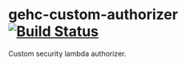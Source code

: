 # gehc-custom-authorizer [![Build Status](http://3.232.165.210:8080/buildStatus/icon?job=gehc-custom-authorizer-build)](http://3.232.165.210:8080/job/gehc-custom-authorizer-build/)

Custom security lambda authorizer.
